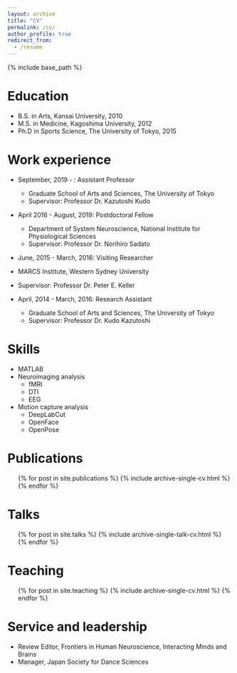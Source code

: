 ```yaml
---
layout: archive
title: "CV"
permalink: /cv/
author_profile: true
redirect_from:
  - /resume
---
```


{% include base_path %}

Education
======
* B.S. in Arts, Kansai University, 2010
* M.S. in Medicine, Kagoshima University, 2012
* Ph.D in Sports Science, The University of Tokyo, 2015

Work experience
======
* September, 2019 - : Assistant Professor
  * Graduate School of Arts and Sciences, The University of Tokyo
  * Supervisor: Professor Dr. Kazutoshi Kudo

* April 2016 - August, 2019: Postdoctoral Fellow
  * Department of System Neuroscience, National Institute for Physiological Sciences
  * Supervisor: Professor Dr. Norihiro Sadato
  
 * June, 2015 - March, 2016: Visiting Researcher
  * MARCS Institute, Western Sydney University
  * Supervisor: Professor Dr. Peter E. Keller

* April, 2014 - March, 2016: Research Assistant
  * Graduate School of Arts and Sciences, The University of Tokyo
  * Supervisor: Professor Dr. Kudo Kazutoshi
  
Skills
======
* MATLAB
* Neuroimaging analysis
  * fMRI
  * DTI
  * EEG
* Motion capture analysis
  * DeepLabCut
  * OpenFace
  * OpenPose

Publications
======
  <ul>{% for post in site.publications %}
    {% include archive-single-cv.html %}
  {% endfor %}</ul>
  
Talks
======
  <ul>{% for post in site.talks %}
    {% include archive-single-talk-cv.html %}
  {% endfor %}</ul>
  
Teaching
======
  <ul>{% for post in site.teaching %}
    {% include archive-single-cv.html %}
  {% endfor %}</ul>
  
Service and leadership
======
* Review Editor, Frontiers in Human Neuroscience, Interacting Minds and Brains 
* Manager, Japan Society for Dance Sciences
